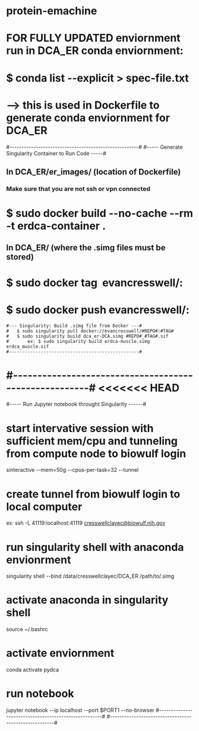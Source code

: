 # protein-emachine
# FOR FULLY UPDATED enviornment run in DCA_ER conda enviornment:
# $ conda list --explicit > spec-file.txt
# 		--> this is used in Dockerfile to generate conda enviornment for DCA_ER


#------------------------------------------------------#
#----- Generate Singularity Container to Run Code -----#
## In DCA_ER/er_images/ (location of Dockerfile)
### Make sure that you are not ssh or vpn connected
#	$ sudo docker build --no-cache --rm -t erdca-container .

## In DCA_ER/ (where the .simg files must be stored)
#	$ sudo docker tag <IMAGE ID> evancresswell/<REPO>:<TAG>
#	$ sudo docker push evancresswell/<REPO>:<TAG>

	#--- Singularity: Build .simg file from Docker ---#
	#	$ sudo singularity pull docker://evancresswell/#REPO#:#TAG#
	#	$ sudo singularity build dca_er-DCA.simg #REPO#_#TAG#.sif 
	#		ex: $ sudo singularity build erdca-muscle.simg erdca_muscle.sif 
	#-------------------------------------------------#

#------------------------------------------------------#
<<<<<<< HEAD
=======
#----- Run Jupyter notebook throught Singularity ------#

# start intervative session with sufficient mem/cpu and tunneling from compute node to biowulf login
sinteractive --mem=50g --cpus-per-task=32 --tunnel

# create tunnel from biowulf login to local computer
ex: ssh  -L 41119:localhost:41119 cresswellclayec@biowulf.nih.gov

# run singularity shell with anaconda envionrment
singularity shell --bind /data/cresswellclayec/DCA_ER /path/to/<erdca-container>.simg 

# activate anaconda in singularity shell
source ~/.bashrc

# activate enviornment
conda activate pydca

# run notebook
jupyter notebook --ip localhost --port $PORT1 --no-browser
#------------------------------------------------------#
#------------------------------------------------------#
